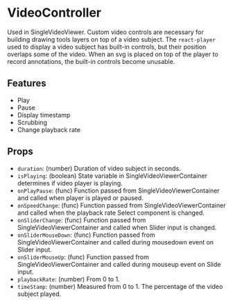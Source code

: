 # VideoController

Used in SingleVideoViewer. Custom video controls are necessary for building drawing tools layers on top of a video subject. The `react-player` used to display a video subject has built-in controls, but their position overlaps some of the video. When an svg is placed on top of the player to record annotations, the built-in controls become unusable.

## Features

- Play
- Pause
- Display timestamp
- Scrubbing
- Change playback rate

## Props
- `duration`: (number) Duration of video subject in seconds.
- `isPlaying`: (boolean) State variable in SingleVideoViewerContainer determines if video player is playing.
- `onPlayPause`: (func) Function passed from SingleVideoViewerContainer and called when player is played or paused.
- `onSpeedChange`: (func) Function passed from SingleVideoViewerContainer and called when the playback rate Select component is changed.
- `onSliderChange`: (func) Function passed from SingleVideoViewerContainer and called when Slider input is changed.
- `onSliderMouseDown`: (func) Function passed from SingleVideoViewerContainer and called during mousedown event on Slider input.
- `onSliderMouseUp`: (func) Function passed from SingleVideoViewerContainer and called during mouseup event on Slide input.
- `playbackRate`: (number) From 0 to 1.
- `timeStamp`: (number) Measured from 0 to 1. The percentage of the video subject played.
